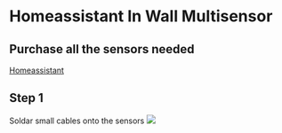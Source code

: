 # Homeassistant In Wall Multisensor

## Purchase all the sensors needed
[Homeassistant](https://www.home-assistant.io/)

## Step 1
Soldar small cables onto the sensors
![](hass_projects/in_wall_multisensor/images/1.png)
